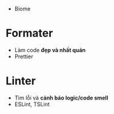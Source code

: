 - Biome
# Formater
- Làm code **đẹp và nhất quán**
- Prettier
# Linter
- Tìm lỗi và **cảnh báo logic/code smell**
- ESLint, TSLint